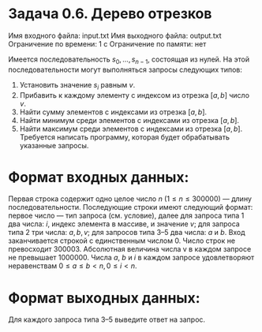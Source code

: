 # Задача 0.6. Дерево отрезков
Имя входного файла: input.txt
Имя выходного файла: output.txt
Ограничение по времени: 1 с
Ограничение по памяти: нет

Имеется последовательность $s_0, \dots, s_{n − 1}$, состоящая из нулей. На этой последовательности могут выполняться запросы следующих типов:
1. Установить значение $s_i$ равным $v$.
2. Прибавить к каждому элементу с индексом из отрезка $[a, b]$ число $v$.
3. Найти сумму элементов с индексами из отрезка $[a, b]$.
4. Найти минимум среди элементов с индексами из отрезка $[a, b]$.
5. Найти максимум среди элементов с индексами из отрезка $[a, b]$.
Требуется написать программу, которая будет обрабатывать указанные запросы.

# Формат входных данных:

Первая строка содержит одно целое число $n$ $(1 \le n \le 300 000)$ — длину последовательности. Последующие строки имеют следующий формат: первое число — тип запроса (см. условие), далее для запроса типа $1$ два числа: $i$, индекс элемента в массиве, и значение $v$; для запроса типа $2$ три числа: $a, b, v$; для запросов типа $3–5$ два числа: $a$ и $b$. Вход заканчивается строкой с единственным числом $0$. Число строк не превосходит $300 003$. Абсолютная величина числа v в каждом запросе не превышает $1 000 000$. Числа $a$, $b$ и $i$ в каждом запросе удовлетворяют неравенствам $0 \le a \le b < n, 0 ≤ i < n$.

# Формат выходных данных:

Для каждого запроса типа $3–5$ выведите ответ на запрос.